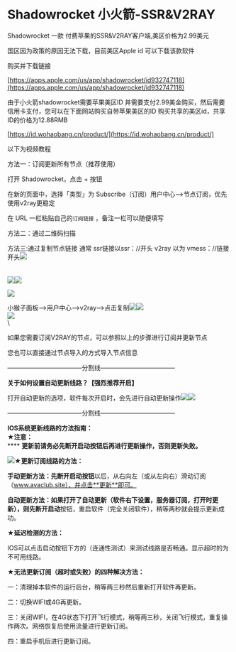 # Shadowrocket 小火箭-SSR\&V2RAY

Shadowrocket 一款 付费苹果的SSR\&V2RAY客户端,美区价格为2.99美元

国区因为政策的原因无法下载，目前美区Apple id 可以下载该款软件

购买并下载链接

[https://apps.apple.com/us/app/shadowrocket/id932747118](https://apps.apple.com/us/app/shadowrocket/id932747118)

由于小火箭shadowrocket需要苹果美区ID 并需要支付2.99美金购买，然后需要信用卡支付，您可以在下面网站购买自带苹果美区的ID 购买共享的美区id，共享ID的价格为12.88RMB

[https://id.wohaobang.cn/product/](https://id.wohaobang.cn/product/)

以下为视频教程

方法一：订阅更新所有节点（推荐使用）

打开 Shadowrocket，点击 + 按钮

在新的页面中，选择「类型」为 Subscribe（订阅）用户中心–>节点订阅，优先使用v2ray更稳定

在 URL 一栏粘贴自己的`订阅链接` ，备注一栏可以随便填写

方法二：通过二维码扫描

方法三:通过复制节点链接 通常 ssr链接以ssr：//开头 v2ray 以为 vmess：//链接开头![](https://www.shenlejiang.xyz/wp-content/uploads/2020/04/01-3-1024x574.png)\
\
\
![](https://www.shenlejiang.xyz/wp-content/uploads/2020/04/02-3-473x1024.png)![](https://www.shenlejiang.xyz/wp-content/uploads/2020/04/03-4-473x1024.png)

![](https://www.shenlejiang.xyz/wp-content/uploads/2020/04/04-3-473x1024.png)

小猴子面板–>用户中心–>v2ray–>点击复制![](https://www.shenlejiang.xyz/wp-content/uploads/2020/05/%E6%88%AA%E5%B1%8F2020-05-29-%E4%B8%8B%E5%8D%885.12.37-1.png)![](https://www.shenlejiang.xyz/wp-content/uploads/2020/04/05-3-473x1024.png)\
![](https://www.shenlejiang.xyz/wp-content/uploads/2020/04/06-2-473x1024.png)\
\


如果您需要订阅V2RAY的节点，可以参照以上的步骤进行订阅并更新节点

您也可以直接通过节点导入的方式导入节点信息

————————————分割线————————————

**关于如何设置自动更新线路？【强烈推荐开启】**

打开自动更新的选项，软件每次开启时，会先进行自动更新操作![](https://ava.shenlejiang.xyz/wp-content/uploads/2020/06/QQ%E5%9B%BE%E7%89%8720200610115753-473x1024.png)![](https://ava.shenlejiang.xyz/wp-content/uploads/2020/06/QQ%E5%9B%BE%E7%89%8720200610115758-473x1024.png)

————————————分割线————————————

**IOS系统更新线路的方法指南：**\
**★注意：**\
&#x20; ****  **更新前请务必先断开启动按钮后再进行更新操作，否则更新失败。**

![](https://ava.shenlejiang.xyz/?docs=%e5%b0%8f%e7%8c%b4%e5%ad%90%e6%95%99%e7%a8%8b/ios-iphoneipad/shadowrocket-%e5%b0%8f%e7%81%ab%e7%85%8e-ssrv2ray)**★更新订阅线路的方法：**

**手动更新方法：**先**断开启动按钮**以后，从右向左（或从左向右）滑动订阅（www.avaclub.site），并点击**更新**即可。

**自动更新方法：**如果打开了自动更新（软件右下设置，服务器订阅，打开时更新），则先**断开启动**按钮，重启软件（完全关闭软件），稍等两秒就会提示更新成功。

**★延迟检测的方法：**

IOS可以点击启动按钮下方的（连通性测试）来测试线路是否畅通。显示超时的为不可用线路。

**★无法更新订阅（超时或失败）的四种解决方法：**

一：清理掉本软件的运行后台，稍等两三秒然后重新打开软件再更新。

二：切换WIFI或4G再更新。

三：关闭WIFI，在4G状态下打开飞行模式，稍等两三秒，关闭飞行模式，重复操作两次。网络恢复后使用流量进行更新订阅。

四：重启手机后进行更新订阅。
